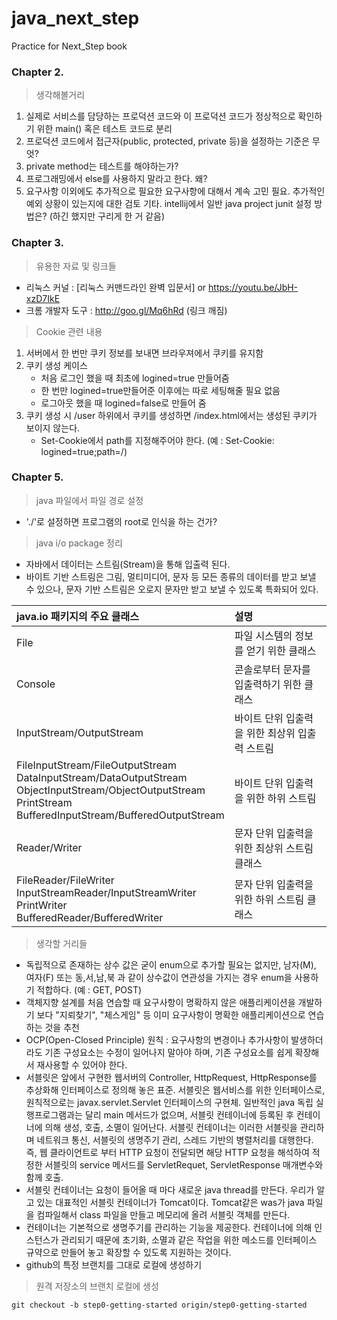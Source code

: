 # java_next_step
Practice for Next_Step book 

### Chapter 2. 
> 생각해볼거리 
1. 실제로 서비스를 담당하는 프로덕션 코드와 이 프로덕션 코드가 정상적으로 확인하기 위한 main() 혹은 테스트 코드로 분리
2. 프로덕션 코드에서 접근자(public, protected, private 등)을 설정하는 기준은 무엇? 
3. private method는 테스트를 해야하는가? 
4. 프로그래밍에서 else를 사용하지 말라고 한다. 왜? 
5. 요구사항 이외에도 추가적으로 필요한 요구사항에 대해서 계속 고민 필요. 추가적인 예외 상황이 있는지에 대한 검토 
기타. intellij에서 일반 java project junit 설정 방법은? (하긴 했지만 구리게 한 거 같음)


### Chapter 3. 
> 유용한 자료 및 링크들 
- 리눅스 커널 : [리눅스 커맨드라인 완벽 입문서] or <https://youtu.be/JbH-xzD7IkE>
- 크롬 개발자 도구 : <http://goo.gl/Mq6hRd> (링크 깨짐)

> Cookie 관련 내용
1. 서버에서 한 번만 쿠키 정보를 보내면 브라우져에서 쿠키를 유지함 
1. 쿠키 생성 케이스 
    - 처음 로그인 했을 때 최초에 logined=true 만들어줌 
    - 한 번만 logined=true만들어준 이후에는 따로 세팅해줄 필요 없음 
    - 로그아웃 했을 때 logined=false로 만들어 줌 
1. 쿠키 생성 시 /user 하위에서 쿠키를 생성하면 /index.html에서는 생성된 쿠키가 보이지 않는다. 
    - Set-Cookie에서 path를 지정해주어야 한다. (예 : Set-Cookie: logined=true;path=/)
    
### Chapter 5. 
> java 파일에서 파일 경로 설정 
- './'로 설정하면 프로그램의 root로 인식을 하는 건가?

> java i/o package 정리
- 자바에서 데이터는 스트림(Stream)을 통해 입출력 된다. 
- 바이트 기반 스트림은 그림, 멀티미디어, 문자 등 모든 종류의 데이터를 받고 보낼 수 있으나, 문자 기반 스트림은 오로지 문자만 받고 보낼 수 있도록 특화되어 있다. 

|java.io 패키지의 주요 클래스|설명|
|:---|:---|
|File|파일 시스템의 정보를 얻기 위한 클래스|
|Console|콘솔로부터 문자를 입출력하기 위한 클래스|
|InputStream/OutputStream|바이트 단위 입출력을 위한 최상위 입출력 스트림|
|FileInputStream/FileOutputStream</br>DataInputStream/DataOutputStream</br>ObjectInputStream/ObjectOutputStream</br>PrintStream</br>BufferedInputStream/BufferedOutputStream|바이트 단위 입출력을 위한 하위 스트림
|Reader/Writer|문자 단위 입출력을 위한 최상위 스트림 클래스|
|FileReader/FileWriter</br>InputStreamReader/InputStreamWriter</br>PrintWriter</br>BufferedReader/BufferedWriter|문자 단위 입출력을 위한 하위 스트림 클래스|

> 생각할 거리들 
- 독립적으로 존재하는 상수 값은 굳이 enum으로 추가할 필요는 없지만, 남자(M), 여자(F) 또는 동,서,남,북 과 같이 상수값이 연관성을 가지는 경우 enum을 사용하기 적합하다. (예 :  GET, POST)
- 객체지향 설계를 처음 연습할 때 요구사항이 명확하지 않은 애플리케이션을 개발하기 보다 "지뢰찾기", "체스게임" 등 이미 요구사항이 명확한 애플리케이션으로 연습하는 것을 추천
- OCP(Open-Closed Principle) 원칙 : 요구사항의 변경이나 추가사항이 발생하더라도 기존 구성요소는 수정이 일어나지 말아야 하며, 기존 구성요소를 쉽게 확장해서 재사용할 수 있어야 한다.
- 서블릿은 앞에서 구현한 웹서버의 Controller, HttpRequest, HttpResponse를 추상화해 인터페이스로 정의해 놓은 표준. 서블릿은 웹서비스를 위한 인터페이스로, 원칙적으로는 javax.servlet.Servlet 인터페이스의 구현체. 일반적인 java 독립 실행프로그램과는 달리 main 메서드가 없으며, 서블릿 컨테이너에 등록된 후 컨테이너에 의해 생성, 호출, 소멸이 일어난다. 
서블릿 컨테이너는 이러한 서블릿을 관리하며 네트워크 통신, 서블릿의 생명주기 관리, 스레드 기반의 병렬처리를 대행한다. 즉, 웹 클라이언트로 부터 HTTP 요청이 전달되면 해당 HTTP 요청을 해석하여 적정한 서블릿의 service 메서드를 ServletRequet, ServletResponse 매개변수와 함께 호출.
- 서블릿 컨테이너는 요청이 들어올 때 마다 새로운 java thread를 만든다. 우리가 알고 있는 대표적인 서블릿 컨테이너가 Tomcat이다. Tomcat같은 was가 java 파일을 컴파일해서 class 파일을 만들고 메모리에 올려 서블릿 객체를 만든다.
- 컨테이너는 기본적으로 생명주기를 관리하는 기능을 제공한다. 컨테이너에 의해 인스턴스가 관리되기 때문에 초기화, 소멸과 같은 작업을 위한 메소드를 인터페이스 규약으로 만들어 놓고 확장할 수 있도록 지원하는 것이다.
- github의 특정 브랜치를 그대로 로컬에 생성하기

> 원격 저장소의 브랜치 로컬에 생성
~~~
git checkout -b step0-getting-started origin/step0-getting-started
~~~
